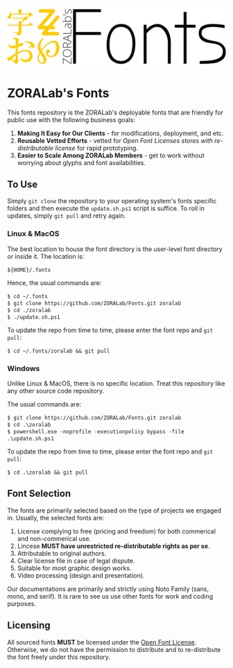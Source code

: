 [![banner](.src/logos/zoralab-fonts_1200x340.svg)](https://github.com/ZORALab/Fonts)

# ZORALab's Fonts
This fonts repository is the ZORALab's deployable fonts that are friendly for
public use with the following business goals:

1. **Making It Easy for Our Clients** - for modifications, deployment, and etc.
2. **Reusable Vetted Efforts** - vetted for
*Open Font Licenses stores with re-distributable license* for rapid prototyping.
3. **Easier to Scale Among ZORALab Members** - get to work without worrying
about glyphs and font availabilities.




## To Use

Simply `git clone` the repository to your operating system's fonts specific
folders and then execute the `update.sh.ps1` script is suffice. To roll in
updates, simply `git pull` and retry again.



### Linux & MacOS

The best location to house the font directory is the user-level font directory
or inside it. The location is:

```
${HOME}/.fonts
```

Hence, the usual commands are:

```
$ cd ~/.fonts
$ git clone https://github.com/ZORALab/Fonts.git zoralab
$ cd ./zoralab
$ ./update.sh.ps1
```

To update the repo from time to time, please enter the font repo and `git pull`:

```
$ cd ~/.fonts/zoralab && git pull
```



### Windows

Unlike Linux & MacOS, there is no specific location. Treat this repository like
any other source code repository.

The usual commands are:

```
$ git clone https://github.com/ZORALab/Fonts.git zoralab
$ cd .\zoralab
$ powershell.exe -noprofile -executionpolicy bypass -file .\update.sh.ps1
```

To update the repo from time to time, please enter the font repo and `git pull`:

```
$ cd .\zoralab && git pull
```




## Font Selection

The fonts are primarily selected based on the type of projects we engaged in.
Usually, the selected fonts are:

1. License complying to free (pricing and freedom) for both commerical and
   non-commerical use.
2. Lincese **MUST have unrestricted re-distributable rights as per se**.
3. Attributable to original authors.
4. Clear license file in case of legal dispute.
5. Suitable for most graphic design works.
6. Video processing (design and presentation).

Our documentations are primarily and strictly using Noto Family (sans, mono, and
serif). It is rare to see us use other fonts for work and coding purposes.




## Licensing
All sourced fonts **MUST** be licensed under the
[Open Font License](https://scripts.sil.org/cms/scripts/page.php?site_id=nrsi&id=OFL).
Otherwise, we do not have the permission to distribute and to re-distribute the
font freely under this repository.
